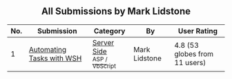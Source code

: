 ﻿<div align="center">

## All Submissions by Mark Lidstone

</div>

No.  | Submission | Category | By   | User Rating
---- | ---------- | -------- | ---- | -----------
1 | [Automating Tasks with WSH<br />](https://github.com/Planet-Source-Code/mark-lidstone-automating-tasks-with-wsh__4-6188) | [Server Side<br /><sup>ASP / VbScript</sup>](../ByCategory/server-side__4-31.md) | Mark Lidstone | 4.8 (53 globes from 11 users)
